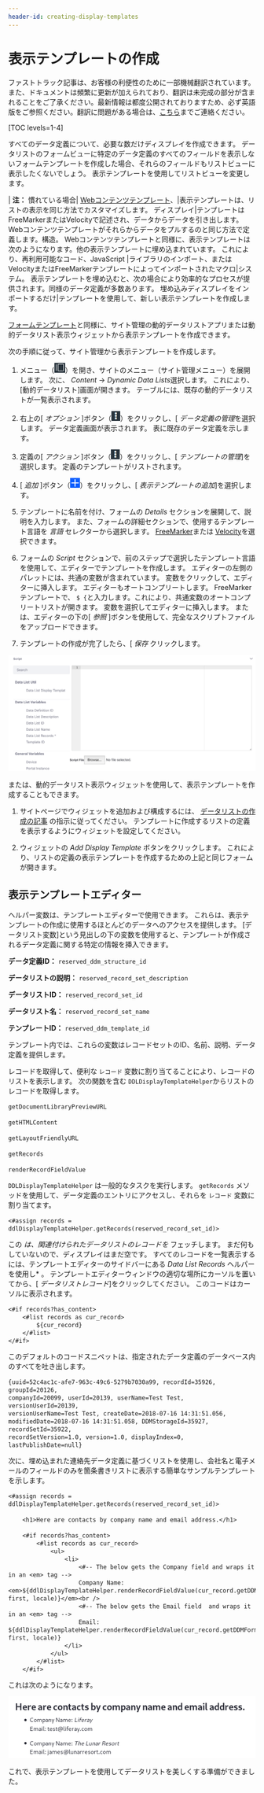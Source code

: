 ```yaml
---
header-id: creating-display-templates
---
```


# 表示テンプレートの作成

<p class="alert alert-info"><span class="wysiwyg-color-blue120">ファストトラック記事は、お客様の利便性のために一部機械翻訳されています。また、ドキュメントは頻繁に更新が加えられており、翻訳は未完成の部分が含まれることをご了承ください。最新情報は都度公開されておりますため、必ず英語版をご参照ください。翻訳に問題がある場合は、<a href="mailto:support-content-jp@liferay.com">こちら</a>までご連絡ください。</span></p>

[TOC levels=1-4]

すべてのデータ定義について、必要な数だけディスプレイを作成できます。 データリストのフォームビューに特定のデータ定義のすべてのフィールドを表示しないフォームテンプレートを作成した場合、それらのフィールドもリストビューに表示したくないでしょう。 表示テンプレートを使用してリストビューを変更します。

| **注：** 慣れている場合| [Webコンテンツテンプレート](/docs/7-1/user/-/knowledge_base/u/designing-web-content-with-templates)、|表示テンプレートは、リストの表示を同じ方法でカスタマイズします。 ディスプレイ|テンプレートはFreeMarkerまたはVelocityで記述され、データからデータを引き出します。 Webコンテンツテンプレートがそれらからデータをプルするのと同じ方法で定義します。構造。 Webコンテンツテンプレートと同様に、表示テンプレートは次のようになります。他の表示テンプレートに埋め込まれています。 これにより、再利用可能なコード、JavaScript |ライブラリのインポート、またはVelocityまたはFreeMarkerテンプレートによってインポートされたマクロ|システム。 表示テンプレートを埋め込むと、次の場合により効率的なプロセスが提供されます。同様のデータ定義が多数あります。 埋め込みディスプレイをインポートするだけ|テンプレートを使用して、新しい表示テンプレートを作成します。

[フォームテンプレート](/docs/7-1/user/-/knowledge_base/u/creating-form-templates)と同様に、サイト管理の動的データリストアプリまたは動的データリスト表示ウィジェットから表示テンプレートを作成できます。

次の手順に従って、サイト管理から表示テンプレートを作成します。

1.  メニュー（![Menu](../../../images/icon-menu.png)）を開き、サイトのメニュー（サイト管理メニュー）を展開します。 次に、 *Content* → *Dynamic Data Lists*選択します。 これにより、[動的データリスト]画面が開きます。 テーブルには、既存の動的データリストが一覧表示されます。

2.  右上の[ *オプション* ]ボタン（![Options](../../../images/icon-options.png)）をクリックし、[ *データ定義の管理*を選択します。 データ定義画面が表示されます。 表に既存のデータ定義を示します。

3.  定義の[ *アクション* ]ボタン（![Options](../../../images/icon-options.png)）をクリックし、[ *テンプレートの管理*]を選択します。 定義のテンプレートがリストされます。

4.  [ *追加* ]ボタン（![Add](../../../images/icon-add.png)）をクリックし、[ *表示テンプレートの追加*]を選択します。

5.  テンプレートに名前を付け、フォームの *Details* セクションを展開して、説明を入力します。 また、フォームの詳細セクションで、使用するテンプレート言語を *言語* セレクターから選択します。 [FreeMarker](https://freemarker.apache.org/index.html)または [Velocity](https://velocity.apache.org/)を選択できます。

6.  フォームの *Script* セクションで、前のステップで選択したテンプレート言語を使用して、エディターでテンプレートを作成します。 エディターの左側のパレットには、共通の変数が含まれています。 変数をクリックして、エディターに挿入します。 エディターもオートコンプリートします。 FreeMarkerテンプレートで、 `$ {`と入力します。これにより、共通変数のオートコンプリートリストが開きます。 変数を選択してエディターに挿入します。 または、エディターの下の[ *参照* ]ボタンを使用して、完全なスクリプトファイルをアップロードできます。

7.  テンプレートの作成が完了したら、[ *保存* クリックします。

![図1：エディターで表示テンプレートを作成します。](../../../images/ddl-template-editor.png)

または、動的データリスト表示ウィジェットを使用して、表示テンプレートを作成することもできます。

1.  サイトページでウィジェットを追加および構成するには、 [データリストの作成の記事](/docs/7-1/user/-/knowledge_base/u/creating-data-lists) の指示に従ってください。 テンプレートに作成するリストの定義を表示するようにウィジェットを設定してください。

2.  ウィジェットの *Add Display Template* ボタンをクリックします。 これにより、リストの定義の表示テンプレートを作成するための上記と同じフォームが開きます。

## 表示テンプレートエディター

ヘルパー変数は、テンプレートエディターで使用できます。 これらは、表示テンプレートの作成に使用するほとんどのデータへのアクセスを提供します。 [データリスト変数]という見出しの下の変数を使用すると、テンプレートが作成されるデータ定義に関する特定の情報を挿入できます。

**データ定義ID：** `reserved_ddm_structure_id`

**データリストの説明：** `reserved_record_set_description`

**データリストID：** `reserved_record_set_id`

**データリスト名：** `reserved_record_set_name`

**テンプレートID：** `reserved_ddm_template_id`

テンプレート内では、これらの変数はレコードセットのID、名前、説明、データ定義を提供します。

レコードを取得して、便利な `レコード` 変数に割り当てることにより、レコードのリストを表示します。 次の関数を含む `DDLDisplayTemplateHelper`からリストのレコードを取得します。

    getDocumentLibraryPreviewURL
    
    getHTMLContent
    
    getLayoutFriendlyURL
    
    getRecords
    
    renderRecordFieldValue

`DDLDisplayTemplateHelper` は一般的なタスクを実行します。 `getRecords` メソッドを使用して、データ定義のエントリにアクセスし、それらを `レコード` 変数に割り当てます。

    <#assign records = ddlDisplayTemplateHelper.getRecords(reserved_record_set_id)>

この *は、関連付けられたデータリストのレコードを* フェッチします。 まだ何もしていないので、ディスプレイはまだ空です。 すべてのレコードを一覧表示するには、テンプレートエディターのサイドバーにある *Data List Records* ヘルパーを使用し* 。 テンプレートエディターウィンドウの適切な場所にカーソルを置いてから、[ *データリストレコード*]をクリックしてください。 このコードはカーソルに表示されます。</p> 

    <#if records?has_content>
        <#list records as cur_record>
            ${cur_record}
        </#list>
    </#if>

このデフォルトのコードスニペットは、指定されたデータ定義のデータベース内のすべてを吐き出します。

    {uuid=52c4ac1c-afe7-963c-49c6-5279b7030a99, recordId=35926, groupId=20126, 
    companyId=20099, userId=20139, userName=Test Test, versionUserId=20139, 
    versionUserName=Test Test, createDate=2018-07-16 14:31:51.056, 
    modifiedDate=2018-07-16 14:31:51.058, DDMStorageId=35927, recordSetId=35922, 
    recordSetVersion=1.0, version=1.0, displayIndex=0, lastPublishDate=null}

次に、埋め込まれた連絡先データ定義に基づくリストを使用し、会社名と電子メールのフィールドのみを箇条書きリストに表示する簡単なサンプルテンプレートを示します。

    <#assign records = ddlDisplayTemplateHelper.getRecords(reserved_record_set_id)>
    
        <h1>Here are contacts by company name and email address.</h1>
    
        <#if records?has_content>
            <#list records as cur_record>
                <ul>
                    <li>
                        <#-- The below gets the Company field and wraps it in an <em> tag -->
                        Company Name: <em>${ddlDisplayTemplateHelper.renderRecordFieldValue(cur_record.getDDMFormFieldValues("company")?first, locale)}</em><br /> 
                        <#-- The below gets the Email field  and wraps it in an <em> tag --> 
                        Email: ${ddlDisplayTemplateHelper.renderRecordFieldValue(cur_record.getDDMFormFieldValues("email")?first, locale)} 
                    </li> 
                </ul> 
            </#list> 
        </#if>

これは次のようになります。

![図2：オブジェクト全体を吐き出すのではなく、適切な表示情報を抽出します。](../../../images/ddl-contacts-template.png)

これで、表示テンプレートを使用してデータリストを美しくする準備ができました。
